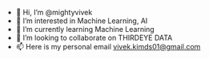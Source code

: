 - 👋 Hi, I’m @mightyvivek
- 👀 I’m interested in Machine Learning, AI
- 🌱 I’m currently learning Machine Learning
- 💞️ I’m looking to collaborate on THIRDEYE DATA
- 📫 Here is my personal email vivek.kimds01@gmail.com

<!---
mightyvivek/mightyvivek is a ✨ special ✨ repository because its `README.md` (this file) appears on your GitHub profile.
You can click the Preview link to take a look at your changes.
--->

